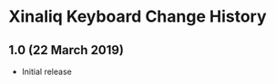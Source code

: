 Xinaliq Keyboard Change History
=======================

1.0 (22 March 2019)
-----------------

* Initial release
